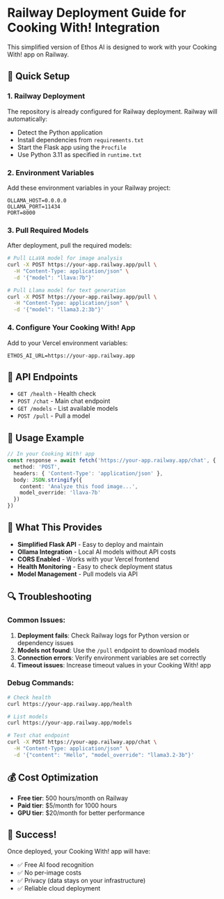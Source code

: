 # Railway Deployment Guide for Cooking With! Integration

This simplified version of Ethos AI is designed to work with your Cooking With! app on Railway.

## 🚀 Quick Setup

### 1. Railway Deployment

The repository is already configured for Railway deployment. Railway will automatically:

- Detect the Python application
- Install dependencies from `requirements.txt`
- Start the Flask app using the `Procfile`
- Use Python 3.11 as specified in `runtime.txt`

### 2. Environment Variables

Add these environment variables in your Railway project:

```env
OLLAMA_HOST=0.0.0.0
OLLAMA_PORT=11434
PORT=8000
```

### 3. Pull Required Models

After deployment, pull the required models:

```bash
# Pull LLaVA model for image analysis
curl -X POST https://your-app.railway.app/pull \
  -H "Content-Type: application/json" \
  -d '{"model": "llava:7b"}'

# Pull Llama model for text generation
curl -X POST https://your-app.railway.app/pull \
  -H "Content-Type: application/json" \
  -d '{"model": "llama3.2:3b"}'
```

### 4. Configure Your Cooking With! App

Add to your Vercel environment variables:

```env
ETHOS_AI_URL=https://your-app.railway.app
```

## 🔧 API Endpoints

- `GET /health` - Health check
- `POST /chat` - Main chat endpoint
- `GET /models` - List available models
- `POST /pull` - Pull a model

## 📝 Usage Example

```typescript
// In your Cooking With! app
const response = await fetch('https://your-app.railway.app/chat', {
  method: 'POST',
  headers: { 'Content-Type': 'application/json' },
  body: JSON.stringify({
    content: 'Analyze this food image...',
    model_override: 'llava-7b'
  })
})
```

## 🎯 What This Provides

- **Simplified Flask API** - Easy to deploy and maintain
- **Ollama Integration** - Local AI models without API costs
- **CORS Enabled** - Works with your Vercel frontend
- **Health Monitoring** - Easy to check deployment status
- **Model Management** - Pull models via API

## 🔍 Troubleshooting

### Common Issues:

1. **Deployment fails**: Check Railway logs for Python version or dependency issues
2. **Models not found**: Use the `/pull` endpoint to download models
3. **Connection errors**: Verify environment variables are set correctly
4. **Timeout issues**: Increase timeout values in your Cooking With! app

### Debug Commands:

```bash
# Check health
curl https://your-app.railway.app/health

# List models
curl https://your-app.railway.app/models

# Test chat endpoint
curl -X POST https://your-app.railway.app/chat \
  -H "Content-Type: application/json" \
  -d '{"content": "Hello", "model_override": "llama3.2-3b"}'
```

## 💰 Cost Optimization

- **Free tier**: 500 hours/month on Railway
- **Paid tier**: $5/month for 1000 hours
- **GPU tier**: $20/month for better performance

## 🎉 Success!

Once deployed, your Cooking With! app will have:
- ✅ Free AI food recognition
- ✅ No per-image costs
- ✅ Privacy (data stays on your infrastructure)
- ✅ Reliable cloud deployment
